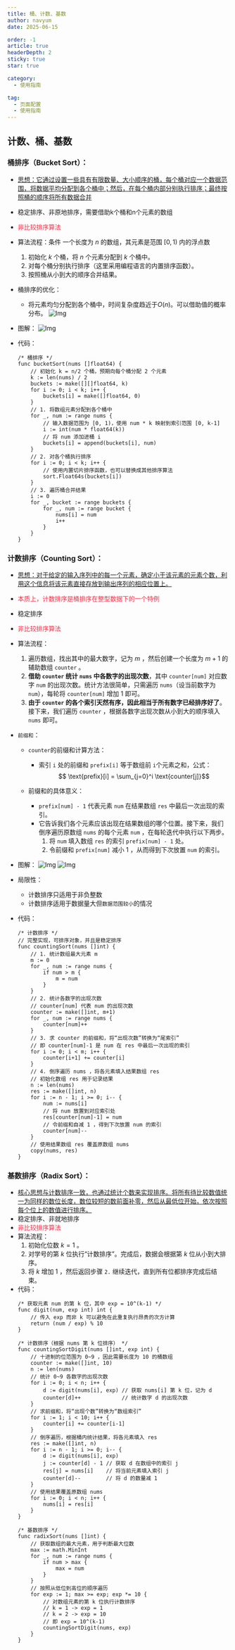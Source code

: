 ```yaml
---
title: 桶、计数、基数
author: navyum
date: 2025-06-15

order: -1
article: true
headerDepth: 2
sticky: true
star: true

category:
  - 使用指南

tag:
  - 页面配置
  - 使用指南
---
```


## 计数、桶、基数

### 桶排序（Bucket Sort）：
* <u>思想：它通过设置一些具有有限数量、大小顺序的桶，每个桶对应一个数据范围，将数据平均分配到各个桶中；然后，在每个桶内部分别执行排序；最终按照桶的顺序将所有数据合并</u>
* 稳定排序、非原地排序，需要借助k个桶和n个元素的数组
* <span style="color: rgb(255, 41, 65);"> 非比较排序算法 </span>
* 算法流程：条件 一个长度为 $n$ 的数组，其元素是范围 $[0, 1)$ 内的浮点数
    1. 初始化 $k$ 个桶，将 $n$ 个元素分配到 $k$ 个桶中。
    2. 对每个桶分别执行排序（这里采用编程语言的内置排序函数）。
    3. 按照桶从小到大的顺序合并结果。
* 桶排序的优化：
    * 将元素均匀分配到各个桶中，时间复杂度趋近于$O(n)$。可以借助值的概率分布。
    ![Img](https://raw.staticdn.net/Navyum/imgbed/pic/IMG/9b5e1ed580a44cb933621d58303cc112.png)

* 图解：
![Img](https://raw.staticdn.net/Navyum/imgbed/pic/IMG/e071c5a7c5c6f087fb9dc231bda365b9.png)

* 代码：
    ```golang
    /* 桶排序 */
    func bucketSort(nums []float64) {
        // 初始化 k = n/2 个桶，预期向每个桶分配 2 个元素
        k := len(nums) / 2
        buckets := make([][]float64, k)
        for i := 0; i < k; i++ {
            buckets[i] = make([]float64, 0)
        }
        // 1. 将数组元素分配到各个桶中
        for _, num := range nums {
            // 输入数据范围为 [0, 1)，使用 num * k 映射到索引范围 [0, k-1]
            i := int(num * float64(k))
            // 将 num 添加进桶 i
            buckets[i] = append(buckets[i], num)
        }
        // 2. 对各个桶执行排序
        for i := 0; i < k; i++ {
            // 使用内置切片排序函数，也可以替换成其他排序算法
            sort.Float64s(buckets[i])
        }
        // 3. 遍历桶合并结果
        i := 0
        for _, bucket := range buckets {
            for _, num := range bucket {
                nums[i] = num
                i++
            }
        }
    }
    ```

### 计数排序（Counting Sort）：
* <u>思想：对于给定的输入序列中的每一个元素，确定小于该元素的元素个数，利用这个信息将该元素直接存放到输出序列的相应位置上。</u>
* <span style="color: rgb(255, 41, 65);">本质上，计数排序是桶排序在整型数据下的一个特例</span>
* 稳定排序
* <span style="color: rgb(255, 41, 65);">非比较排序算法</span>
* 算法流程：
    1. 遍历数组，找出其中的最大数字，记为 $m$ ，然后创建一个长度为 $m + 1$ 的辅助数组 `counter` 。
    2. **借助 `counter` 统计 `nums` 中各数字的出现次数**，其中 `counter[num]` 对应数字 `num` 的出现次数。统计方法很简单，只需遍历 `nums`（设当前数字为 `num`），每轮将 `counter[num]` 增加 $1$ 即可。
    3. **由于 `counter` 的各个索引天然有序，因此相当于所有数字已经排序好了**。接下来，我们遍历 `counter` ，根据各数字出现次数从小到大的顺序填入 `nums` 即可。
* `前缀和`：
    * `counter`的前缀和计算方法：
        * 索引 `i` 处的前缀和 `prefix[i]` 等于数组前 `i`个元素之和，公式：
        $$ \text{prefix}[i] = \sum_{j=0}^i \text{counter[j]}$$

    * 前缀和的具体意义：
        * `prefix[num] - 1` 代表元素 `num` 在结果数组 `res` 中最后一次出现的索引。
        * 它告诉我们各个元素应该出现在结果数组的哪个位置。接下来，我们倒序遍历原数组 `nums` 的每个元素 `num` ，在每轮迭代中执行以下两步。
            1. 将 `num` 填入数组 `res` 的索引 `prefix[num] - 1` 处。
            2. 令前缀和 `prefix[num]` 减小 $1$ ，从而得到下次放置 `num` 的索引。
* 图解：
![Img](https://raw.staticdn.net/Navyum/imgbed/pic/IMG/cf794ca902c36e96b73ed40c04a5040e.png)
![Img](https://raw.staticdn.net/Navyum/imgbed/pic/IMG/d7632f76603f0840d61e5a380bcbea6c.png)

* 局限性：
    * 计数排序只适用于非负整数
    * 计数排序适用于数据量大但`数据范围较小`的情况

* 代码：
    ```golang
    /* 计数排序 */
    // 完整实现，可排序对象，并且是稳定排序
    func countingSort(nums []int) {
        // 1. 统计数组最大元素 m
        m := 0
        for _, num := range nums {
            if num > m {
                m = num
            }
        }
        // 2. 统计各数字的出现次数
        // counter[num] 代表 num 的出现次数
        counter := make([]int, m+1)
        for _, num := range nums {
            counter[num]++
        }
        // 3. 求 counter 的前缀和，将“出现次数”转换为“尾索引”
        // 即 counter[num]-1 是 num 在 res 中最后一次出现的索引
        for i := 0; i < m; i++ {
            counter[i+1] += counter[i]
        }
        // 4. 倒序遍历 nums ，将各元素填入结果数组 res
        // 初始化数组 res 用于记录结果
        n := len(nums)
        res := make([]int, n)
        for i := n - 1; i >= 0; i-- {
            num := nums[i]
            // 将 num 放置到对应索引处
            res[counter[num]-1] = num
            // 令前缀和自减 1 ，得到下次放置 num 的索引
            counter[num]--
        }
        // 使用结果数组 res 覆盖原数组 nums
        copy(nums, res)
    }
    ```

### 基数排序（Radix Sort）：
* <u>核心思想与计数排序一致，也通过统计个数来实现排序。将所有待比较数值统一为同样的数位长度，数位较短的数前面补零，然后从最低位开始，依次按照每个位上的数值进行排序。</u>
* 稳定排序、非就地排序
* <span style="color: rgb(255, 41, 65);">非比较排序算法</span>
* 算法流程：
    1. 初始化位数 $k = 1$ 。
    2. 对学号的第 $k$ 位执行“计数排序”。完成后，数据会根据第 $k$ 位从小到大排序。
    3. 将 $k$ 增加 $1$ ，然后返回步骤 `2.` 继续迭代，直到所有位都排序完成后结束。
* 代码：
    ```golang
    /* 获取元素 num 的第 k 位，其中 exp = 10^(k-1) */
    func digit(num, exp int) int {
        // 传入 exp 而非 k 可以避免在此重复执行昂贵的次方计算
        return (num / exp) % 10
    }

    /* 计数排序（根据 nums 第 k 位排序） */
    func countingSortDigit(nums []int, exp int) {
        // 十进制的位范围为 0~9 ，因此需要长度为 10 的桶数组
        counter := make([]int, 10)
        n := len(nums)
        // 统计 0~9 各数字的出现次数
        for i := 0; i < n; i++ {
            d := digit(nums[i], exp) // 获取 nums[i] 第 k 位，记为 d
            counter[d]++             // 统计数字 d 的出现次数
        }
        // 求前缀和，将“出现个数”转换为“数组索引”
        for i := 1; i < 10; i++ {
            counter[i] += counter[i-1]
        }
        // 倒序遍历，根据桶内统计结果，将各元素填入 res
        res := make([]int, n)
        for i := n - 1; i >= 0; i-- {
            d := digit(nums[i], exp)
            j := counter[d] - 1 // 获取 d 在数组中的索引 j
            res[j] = nums[i]    // 将当前元素填入索引 j
            counter[d]--        // 将 d 的数量减 1
        }
        // 使用结果覆盖原数组 nums
        for i := 0; i < n; i++ {
            nums[i] = res[i]
        }
    }

    /* 基数排序 */
    func radixSort(nums []int) {
        // 获取数组的最大元素，用于判断最大位数
        max := math.MinInt
        for _, num := range nums {
            if num > max {
                max = num
            }
        }
        // 按照从低位到高位的顺序遍历
        for exp := 1; max >= exp; exp *= 10 {
            // 对数组元素的第 k 位执行计数排序
            // k = 1 -> exp = 1
            // k = 2 -> exp = 10
            // 即 exp = 10^(k-1)
            countingSortDigit(nums, exp)
        }
    }
    ```